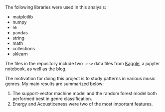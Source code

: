 The following libraries were used in this analysis:

* matplotlib
* numpy
* re
* pandas
* string
* math
* collections
* sklearn

The files in the repository include two `.csv` data files from [Kaggle](https://www.kaggle.com/purumalgi/music-genre-classification), a jupyter notebook, as well as the blog.

The motivation for doing this project is to study patterns in various music genres. My main results are summarized below:

1. The support-vector machine model and the random forest model both performed best in genre classification. 
2. Energy and Acousticeness were two of the most important features. 